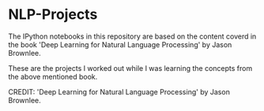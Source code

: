 # NLP-Projects

The IPython notebooks in this repository are based on the content coverd in the book 'Deep Learning for Natural Language Processing' by Jason Brownlee.

These are the projects I worked out while I was learning the concepts from the above mentioned book.

CREDIT: 'Deep Learning for Natural Language Processing' by Jason Brownlee.
